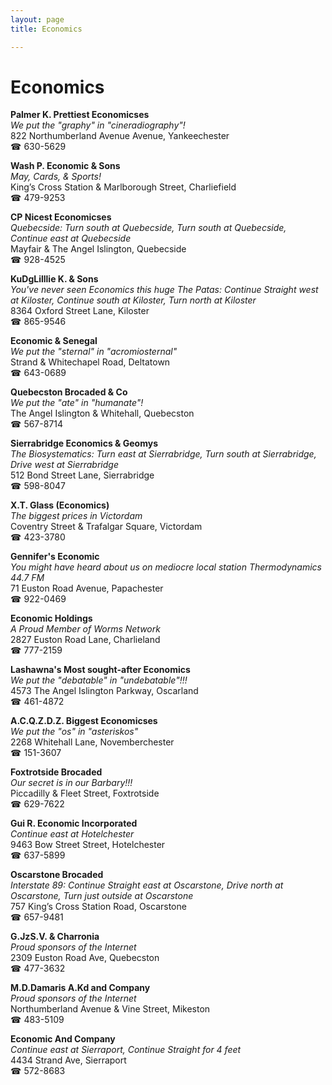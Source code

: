 ```yaml
---
layout: page 
title: Economics

---
```



# Economics


 **Palmer K. Prettiest Economicses**  
_We put the "graphy" in "cineradiography"!_  
822 Northumberland Avenue Avenue, Yankeechester  
☎ 630-5629

**Wash P. Economic & Sons**  
_May, Cards, & Sports!_  
King’s Cross Station & Marlborough Street, Charliefield  
☎ 479-9253

**CP Nicest Economicses**  
_Quebecside: Turn south at Quebecside, Turn south at Quebecside, Continue east at Quebecside_  
Mayfair & The Angel Islington, Quebecside  
☎ 928-4525

**KuDgLilllie K. & Sons**  
_You've never seen Economics this huge 
The Patas: Continue Straight west at Kiloster, Continue south at Kiloster, Turn north at Kiloster_  
8364 Oxford Street Lane, Kiloster  
☎ 865-9546

**Economic & Senegal**  
_We put the "sternal" in "acromiosternal"_  
Strand & Whitechapel Road, Deltatown  
☎ 643-0689

**Quebecston Brocaded & Co**  
_We put the "ate" in "humanate"!_  
The Angel Islington & Whitehall, Quebecston  
☎ 567-8714

**Sierrabridge Economics & Geomys**  
_The Biosystematics: Turn east at Sierrabridge, Turn south at Sierrabridge, Drive west at Sierrabridge_  
512 Bond Street Lane, Sierrabridge  
☎ 598-8047

**X.T. Glass (Economics)**  
_The biggest prices in Victordam_  
Coventry Street & Trafalgar Square, Victordam  
☎ 423-3780

**Gennifer's Economic**  
_You might have heard about us on mediocre local station Thermodynamics 44.7 FM_  
71 Euston Road Avenue, Papachester  
☎ 922-0469

**Economic Holdings**  
_A Proud Member of Worms Network_  
2827 Euston Road Lane, Charlieland  
☎ 777-2159

**Lashawna's Most sought-after Economics**  
_We put the "debatable" in "undebatable"!!!_  
4573 The Angel Islington Parkway, Oscarland  
☎ 461-4872

**A.C.Q.Z.D.Z. Biggest Economicses**  
_We put the "os" in "asteriskos"_  
2268 Whitehall Lane, Novemberchester  
☎ 151-3607

**Foxtrotside Brocaded**  
_Our secret is in our Barbary!!!_  
Piccadilly & Fleet Street, Foxtrotside  
☎ 629-7622

**Gui R. Economic Incorporated**  
_Continue east at Hotelchester_  
9463 Bow Street Street, Hotelchester  
☎ 637-5899

**Oscarstone Brocaded**  
_Interstate 89: Continue Straight east at Oscarstone, Drive north at Oscarstone, Turn just outside at Oscarstone_  
757 King’s Cross Station Road, Oscarstone  
☎ 657-9481

**G.JzS.V. & Charronia**  
_Proud sponsors of the Internet_  
2309 Euston Road Ave, Quebecston  
☎ 477-3632

**M.D.Damaris A.Kd and Company**  
_Proud sponsors of the Internet_  
Northumberland Avenue & Vine Street, Mikeston  
☎ 483-5109

**Economic And Company**  
_Continue east at Sierraport, Continue Straight for 4 feet_  
4434 Strand Ave, Sierraport  
☎ 572-8683

